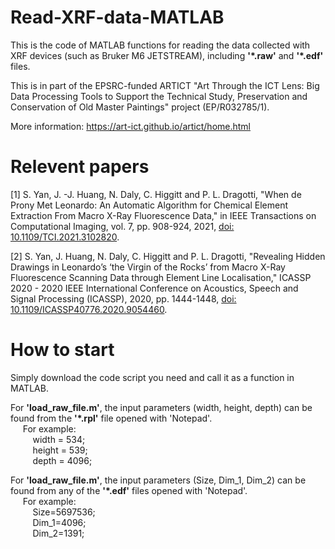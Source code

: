 # Read-XRF-data-MATLAB
This is the code of MATLAB functions for reading the data collected with XRF devices (such as Bruker M6 JETSTREAM), including **'\*.raw'** and **'\*.edf'** files.

This is in part of the EPSRC-funded ARTICT "Art Through the ICT Lens: Big Data Processing Tools to Support the Technical Study, Preservation and Conservation of Old Master Paintings" project (EP/R032785/1). 

More information: https://art-ict.github.io/artict/home.html

# Relevent papers
[1] S. Yan, J. -J. Huang, N. Daly, C. Higgitt and P. L. Dragotti, "When de Prony Met Leonardo: An Automatic Algorithm for Chemical Element Extraction From Macro X-Ray Fluorescence Data," in IEEE Transactions on Computational Imaging, vol. 7, pp. 908-924, 2021, [doi: 10.1109/TCI.2021.3102820](https://ieeexplore.ieee.org/document/9511278).

[2] S. Yan, J. Huang, N. Daly, C. Higgitt and P. L. Dragotti, "Revealing Hidden Drawings in Leonardo’s ‘the Virgin of the Rocks’ from Macro X-Ray Fluorescence Scanning Data through Element Line Localisation," ICASSP 2020 - 2020 IEEE International Conference on Acoustics, Speech and Signal Processing (ICASSP), 2020, pp. 1444-1448, [doi: 10.1109/ICASSP40776.2020.9054460](https://ieeexplore.ieee.org/document/9054460).

# How to start
Simply download the code script you need and call it as a function in MATLAB.

For **'load_raw_file.m'**, the input parameters (width, height, depth) can be found from the **'\*.rpl'** file opened with 'Notepad'.<br />
&nbsp;&nbsp;&nbsp;&nbsp; For example: <br />
&nbsp;&nbsp;&nbsp;&nbsp;&nbsp;&nbsp;&nbsp;&nbsp; width = 534;<br />
&nbsp;&nbsp;&nbsp;&nbsp;&nbsp;&nbsp;&nbsp;&nbsp; height = 539;<br />
&nbsp;&nbsp;&nbsp;&nbsp;&nbsp;&nbsp;&nbsp;&nbsp; depth = 4096;<br />

For **'load_raw_file.m'**, the input parameters (Size, Dim_1, Dim_2) can be found from any of the **'\*.edf'** files opened with 'Notepad'.<br />
&nbsp;&nbsp;&nbsp;&nbsp; For example: <br />
&nbsp;&nbsp;&nbsp;&nbsp;&nbsp;&nbsp;&nbsp;&nbsp; Size=5697536;<br />
&nbsp;&nbsp;&nbsp;&nbsp;&nbsp;&nbsp;&nbsp;&nbsp; Dim_1=4096;<br />
&nbsp;&nbsp;&nbsp;&nbsp;&nbsp;&nbsp;&nbsp;&nbsp; Dim_2=1391;<br />
